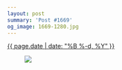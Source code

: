 ```yaml
---
layout: post
summary: 'Post #1669'
og_image: 1669-1280.jpg
---
```


<div class="post">
 <time>
  <a href="/1669">
   {{ page.date | date: "%B %-d, %Y" }}
  </a>
 </time>
 <a href="/1669">
  <figure data-taken="8/7/2022">
   <img sizes="(min-width: 700px) 50vw, calc(100vw - 2rem)" src="{{ site.assets_url }}/1669-640.jpg" srcset="{{ site.assets_url }}/1669-320.jpg 320w, {{ site.assets_url }}/1669-640.jpg 640w, {{ site.assets_url }}/1669-960.jpg 960w, {{ site.assets_url }}/1669-1280.jpg 1280w"/>
  </figure>
 </a>
</div>
